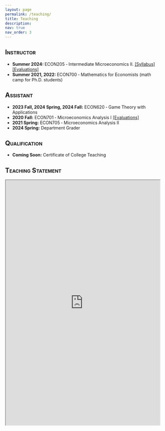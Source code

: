 ```yaml
---
layout: page
permalink: /teaching/
title: Teaching
description: 
nav: true
nav_order: 3
---
```


<h2 style="font-variant: small-caps;">Instructor</h2>

* <b>Summer 2024: </b> ECON205 ‑ Intermediate Microeconomics II. <a href="https://connecthkuhk-my.sharepoint.com/:b:/g/personal/u3506479_connect_hku_hk/EbozkY5RUqJHqEaNbWF2ln0BI5dD1N2jpSjvrY_tFKiz0g?e=SwQJw6">[Syllabus]</a> <a href="https://connecthkuhk-my.sharepoint.com/:b:/g/personal/u3506479_connect_hku_hk/EYaiaXfIYgdHnEPXzwKYIdkBBmTqnhaM787z_Y2EEkIRew?e=vDcpjg">[Evaluations]</a> 
* <b>Summer 2021, 2022: </b> ECON700 ‑ Mathematics for Economists (math camp for Ph.D. students)

<h2 style="font-variant: small-caps;">Assistant</h2>

* <b>2023 Fall, 2024 Spring, 2024 Fall:</b> ECON620 ‑ Game Theory with Applications 
* <b>2020 Fall:</b> ECON701 ‑ Microeconomics Analysis I <a href="https://1drv.ms/b/c/c99c347cb6a10c51/ERzGotOL1vBHn9TK0tiapD8ByHrOfuAKbhvHsjpfT7EPjw?e=FvjHGO">[Evaluations]</a>  
* <b>2021 Spring:</b> ECON705 ‑ Microeconomics Analysis II
* <b>2024 Spring:</b> Department Grader

<h2 style="font-variant: small-caps;">Qualification</h2>

* <b>Coming Soon:</b> Certificate of College Teaching

<h2 style="font-variant: small-caps;">Teaching Statement</h2>

<div style="width:100%; height:800">
<iframe src="https://1drv.ms/w/c/c99c347cb6a10c51/IQNLy5ZN9LboSKO8Pro6jqNxAUiR6lTKkoJYo5GKEq6Gn9M?em=2" width="100%" height="800">
</iframe>
</div>